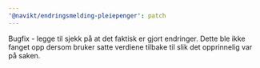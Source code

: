 ```yaml
---
'@navikt/endringsmelding-pleiepenger': patch
---
```


Bugfix - legge til sjekk på at det faktisk er gjort endringer. Dette ble ikke fanget opp dersom bruker satte verdiene tilbake til slik det opprinnelig var på saken.
